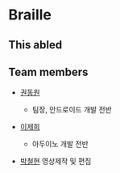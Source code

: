 # Braille
## This abled
## Team members
* [권동원](https://github.com/nicky8209)
	* 팀장, 안드로이드 개발 전반
	
* [이제희](https://github.com/MoonPhile)
	* 아두이노 개발 전반
* [박철현](https://github.com/1912-git)
         영상제작 및 편집
